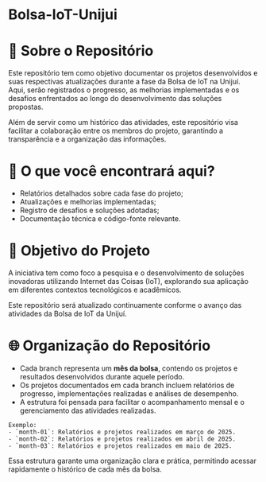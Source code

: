 # Bolsa-IoT-Unijui
# 📌 Sobre o Repositório

Este repositório tem como objetivo documentar os projetos desenvolvidos e suas respectivas atualizações durante a fase da Bolsa de IoT na Unijuí. Aqui, serão registrados o progresso, as melhorias implementadas e os desafios enfrentados ao longo do desenvolvimento das soluções propostas.

Além de servir como um histórico das atividades, este repositório visa facilitar a colaboração entre os membros do projeto, garantindo a transparência e a organização das informações.

# 📂 O que você encontrará aqui?
- Relatórios detalhados sobre cada fase do projeto;
- Atualizações e melhorias implementadas;
- Registro de desafios e soluções adotadas;
- Documentação técnica e código-fonte relevante.

# 🚀 Objetivo do Projeto

A iniciativa tem como foco a pesquisa e o desenvolvimento de soluções inovadoras utilizando Internet das Coisas (IoT), explorando sua aplicação em diferentes contextos tecnológicos e acadêmicos.

Este repositório será atualizado continuamente conforme o avanço das atividades da Bolsa de IoT da Unijuí.

# 🌐 Organização do Repositório

- Cada branch representa um **mês da bolsa**, contendo os projetos e resultados desenvolvidos durante aquele período.
- Os projetos documentados em cada branch incluem relatórios de progresso, implementações realizadas e análises de desempenho.
- A estrutura foi pensada para facilitar o acompanhamento mensal e o gerenciamento das atividades realizadas.

```branches
Exemplo:
- `month-01`: Relatórios e projetos realizados em março de 2025.
- `month-02`: Relatórios e projetos realizados em abril de 2025.
- `month-03`: Relatórios e projetos realizados em maio de 2025.
```

Essa estrutura garante uma organização clara e prática, permitindo acessar rapidamente o histórico de cada mês da bolsa.
